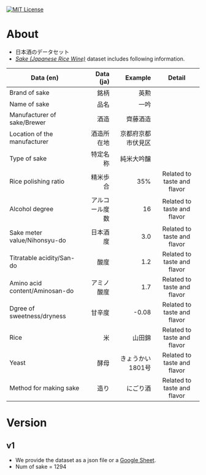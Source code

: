 [![MIT License](http://img.shields.io/badge/license-MIT-blue.svg?style=flat)](LICENSE.txt)

# About
- 日本酒のデータセット
- [*Sake (Japanese Rice Wine)*](https://en.wikipedia.org/wiki/Sake) dataset includes following information.

| Data (en) | Data (ja) | Example | Detail |
|--------------------------------|---------------:|-------------------:|:---------------------------:|
| Brand of sake | 銘柄 | 英勲 |  |
| Name of sake | 品名 | 一吟 |  |
| Manufacturer of sake/Brewer | 酒造 | 齊藤酒造 |  |
| Location of the manufacturer | 酒造所在地 | 京都府京都市伏見区 |  |
| Type of sake | 特定名称 | 純米大吟醸 |  |
| Rice polishing ratio | 精米歩合 | 35% | Related to taste and flavor |
| Alcohol degree | アルコール度数 | 16 | Related to taste and flavor |
| Sake meter value/Nihonsyu-do | 日本酒度 | 3.0 | Related to taste and flavor |
| Titratable acidity/San-do | 酸度 | 1.2 | Related to taste and flavor |
| Amino acid content/Aminosan-do | アミノ酸度 | 1.7 | Related to taste and flavor |
| Dgree of sweetness/dryness | 甘辛度 | -0.08 | Related to taste and flavor |
| Rice | 米 | 山田錦 | Related to taste and flavor |
| Yeast | 酵母 | きょうかい1801号 | Related to taste and flavor |
| Method for making sake | 造り | にごり酒 | Related to taste and flavor |
  

# Version
## v1
- We provide the dataset as a json file or a [Google Sheet](https://docs.google.com/spreadsheets/d/1O46CJxzCWOEK2akm5HRWcs1kK6k-aDStZ_yauIqxyvs/edit?usp=sharing).
- Num of sake = 1294
